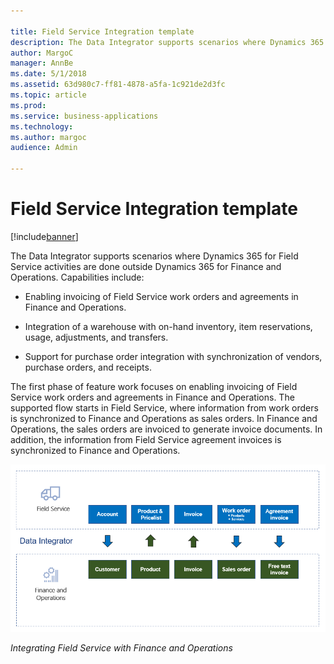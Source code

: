 ```yaml
---

title: Field Service Integration template
description: The Data Integrator supports scenarios where Dynamics 365 for Field Service activities are done outside Dynamics 365 for Finance and Operations.
author: MargoC
manager: AnnBe
ms.date: 5/1/2018
ms.assetid: 63d980c7-ff81-4878-a5fa-1c921de2d3fc
ms.topic: article
ms.prod: 
ms.service: business-applications
ms.technology: 
ms.author: margoc
audience: Admin

---
```


# Field Service Integration template 

[!include[banner](../../../includes/banner.md)]

The Data Integrator supports scenarios where Dynamics 365 for Field Service
activities are done outside Dynamics 365 for Finance and Operations.
Capabilities include:

-   Enabling invoicing of Field Service work orders and agreements in Finance
    and Operations.

-   Integration of a warehouse with on-hand inventory, item reservations, usage,
    adjustments, and transfers.

-   Support for purchase order integration with synchronization of vendors,
    purchase orders, and receipts.

The first phase of feature work focuses on enabling invoicing of Field Service
work orders and agreements in Finance and Operations. The supported flow starts
in Field Service, where information from work orders is synchronized to Finance
and Operations as sales orders. In Finance and Operations, the sales orders are
invoiced to generate invoice documents. In addition, the information from Field
Service agreement invoices is synchronized to Finance and Operations.

![Integrating Field Service with Finance and Operations](media/field-service-integration-template-1.png "Integrating Field Service with Finance and Operations")

*Integrating Field Service with Finance and Operations*
